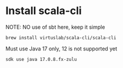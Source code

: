# Install scala-cli

NOTE: NO use of sbt here, keep it simple

``` shell
brew install virtuslab/scala-cli/scala-cli
```

Must use Java 17 only, 12 is not supported yet

``` shell 
sdk use java 17.0.8.fx-zulu
```
